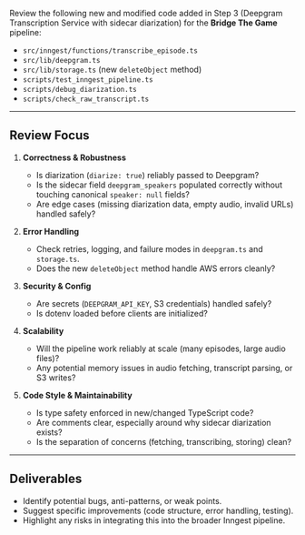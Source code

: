 Review the following new and modified code added in Step 3 (Deepgram Transcription Service with sidecar diarization) for the **Bridge The Game** pipeline:  

- `src/inngest/functions/transcribe_episode.ts`  
- `src/lib/deepgram.ts`  
- `src/lib/storage.ts` (new `deleteObject` method)  
- `scripts/test_inngest_pipeline.ts`  
- `scripts/debug_diarization.ts`  
- `scripts/check_raw_transcript.ts`  

---

## Review Focus

1. **Correctness & Robustness**
   - Is diarization (`diarize: true`) reliably passed to Deepgram?  
   - Is the sidecar field `deepgram_speakers` populated correctly without touching canonical `speaker: null` fields?  
   - Are edge cases (missing diarization data, empty audio, invalid URLs) handled safely?  

2. **Error Handling**
   - Check retries, logging, and failure modes in `deepgram.ts` and `storage.ts`.  
   - Does the new `deleteObject` method handle AWS errors cleanly?  

3. **Security & Config**
   - Are secrets (`DEEPGRAM_API_KEY`, S3 credentials) handled safely?  
   - Is dotenv loaded before clients are initialized?  

4. **Scalability**
   - Will the pipeline work reliably at scale (many episodes, large audio files)?  
   - Any potential memory issues in audio fetching, transcript parsing, or S3 writes?  

5. **Code Style & Maintainability**
   - Is type safety enforced in new/changed TypeScript code?  
   - Are comments clear, especially around why sidecar diarization exists?  
   - Is the separation of concerns (fetching, transcribing, storing) clean?  

---

## Deliverables
- Identify potential bugs, anti-patterns, or weak points.  
- Suggest specific improvements (code structure, error handling, testing).  
- Highlight any risks in integrating this into the broader Inngest pipeline.  
